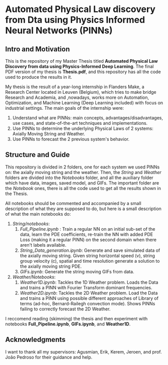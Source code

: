 # Automated Physical Law discovery from Dta using Physics Informed Neural Networks (PINNs)

## Intro and Motivation

This is the repository of my Master Thesis titled **Automated Physical Law Discovery from data using Physics-Informed Deep Learning**. The final PDF version of my thesis is **Thesis.pdf**, and this repository has all the code used to produce the results in it.

My thesis is the result of a year-long internship in Flanders Make, a Research Center located in Leuven (Belgium), which tries to make bridge Research and Academia, and ,nowadays, works more on Automation, Optimization, and Machine Learning (Deep Learning  included) with focus on industrial settings.
The main goals of the internship were:

1. Understand what are PINNs: main concepts, advantages/disadvantages, use cases, and state-of-the-art techniques and implementations.
2. Use PINNs to determine the underlying Physical Laws of 2 systems: Axially Moving String and Weather.
3. Use PINNs to forecast the 2 previous system's behavior.


## Structure and Guide 

This repository is divided in 2 folders, one for each system we used PINNs on: the axially moving string and the weather. Then, the *String* and *Weather* folders are divided into the *Notebooks* folder, and all the auxiliary folder which have data, images, saved model, and GIFs. The important folder are the *Notebook* ones, there is all the code used to get all the results shown in the Thesis.


All notebooks should be commented and accompanied by a small description of what they are supposed to do, but here is a small description of what the main notebooks do:

1. *String/notebooks*:
    1. *Full_Pipeline.ipynb* : Train a regular NN on an initial sub-set of the data, learn the PDE coefficients, re-train the NN with added PDE Loss (making it a regular PINN) on the second domain when there aren't labels available.
    2. *String_Data_generation.ipynb*: Generate and save simulated data of the axially moving string. Given string horizontal speed (v), string group velocity (c), spatial and time resolution generate a solution to the axially moving string PDE.
    3. *GIFs.ipynb*: Generate the string moving GIFs from data.
2. *Weather/Notebooks*:
    1. *Weather1D.ipynb*: Tackles the 1D Weather problem. Loads the Data and trains a PINN with Fourier Transform dominant frequencies.
    2. *Weather2D.ipynb*: Tackles the 2D Weather problem. Load the Data and trains a PINN using possible different approaches of Library of terms (ad-hoc, Bernard-Railegh convection mode). Shows PINNs failing to correctly forecast the 2D Weather.
 
I reccomend reading (skimming) the thesis and then experiment with notebooks **Full_Pipeline.ipynb**, **GIFs.ipynb**, and **Weather1D**.

## Acknowledgments

I want to thank all my supervisors: Agusmian, Erik, Kerem, Jeroen, and prof. João Pedroso for their guidance and help. 
